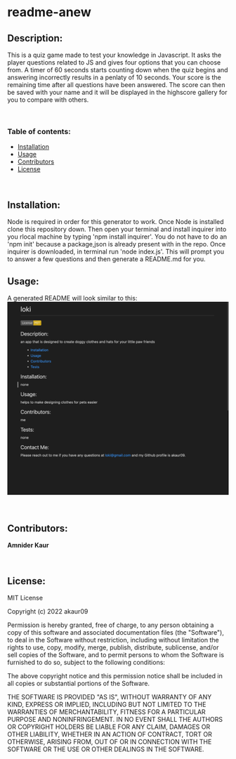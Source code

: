 # readme-anew

##

## Description:

This is a quiz game made to test your knowledge in Javascript. It asks the player questions related to JS and gives four options that you can choose from. A timer of 60 seconds starts counting down when the quiz begins and answering incorrectly results in a penlaty of 10 seconds. Your score is the remaining time after all questions have been answered. The score can then be saved with your name and it will be displayed in the highscore gallery for you to compare with others.

<br>

### Table of contents:

* [Installation](#Installation)
* [Usage](#Usage)
* [Contributors](#Contributors)
* [License](#License)

<br>

## Installation:

Node is required in order for this generator to work. Once Node is installed clone this repository down. Then open your terminal and install inquirer into you rlocal machine by typing 'npm install inquirer'. You do not have to do an 'npm init' because a package,json is already present with in the repo. Once inquirer is downloaded, in terminal run 'node index.js'. This will prompt you to answer a few questions and then generate a README.md for you.
<br>

## Usage:

A generated README will look similar to this:
![Alt img](demo.png)

<br>

## Contributors:

**Amnider Kaur**

<br>

## License:

MIT License

Copyright (c) 2022 akaur09

Permission is hereby granted, free of charge, to any person obtaining a copy
of this software and associated documentation files (the "Software"), to deal
in the Software without restriction, including without limitation the rights
to use, copy, modify, merge, publish, distribute, sublicense, and/or sell
copies of the Software, and to permit persons to whom the Software is
furnished to do so, subject to the following conditions:

The above copyright notice and this permission notice shall be included in all
copies or substantial portions of the Software.

THE SOFTWARE IS PROVIDED "AS IS", WITHOUT WARRANTY OF ANY KIND, EXPRESS OR
IMPLIED, INCLUDING BUT NOT LIMITED TO THE WARRANTIES OF MERCHANTABILITY,
FITNESS FOR A PARTICULAR PURPOSE AND NONINFRINGEMENT. IN NO EVENT SHALL THE
AUTHORS OR COPYRIGHT HOLDERS BE LIABLE FOR ANY CLAIM, DAMAGES OR OTHER
LIABILITY, WHETHER IN AN ACTION OF CONTRACT, TORT OR OTHERWISE, ARISING FROM,
OUT OF OR IN CONNECTION WITH THE SOFTWARE OR THE USE OR OTHER DEALINGS IN THE
SOFTWARE.